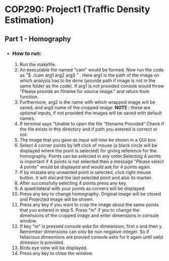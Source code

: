 
# COP290: Project1 (Traffic Density Estimation)

## Part 1 - __Homography__

  * ### __How to run:__
    1. Run the makefile.
    2. An executable file named "cam" would be formed. Now run the code as "$ ./cam arg1 arg2 arg3 " . Here arg1 is the path of the image on which analysis has to be done (provide path if image is not in the same folder as the code). If arg1 is not provided console would throw "Please provide an filname for source image." and return from function.
    3. Furthermore, arg2 is the name with which wrapped image will be saved, and arg3 name of the cropped image. __NOTE :__ these are optional inputs, if not provided the images will be saved with default names. 
    4. If terminal says "Unable to open the file "filename Provided" Check if the file exists in this directory and if path you entered is correct or not.
    5. The image that you gave as input will now be shown in a GUI box.
    6. Select 4 corner points by left click of mouse (a black circle will be displayed where the point is selected) for giving reference for the homography. Points can be selected in any 		  order.Selecting 4 points is important if 4 points is not selected then a message "Please select 4 points" would be displayed and would ask for 4 points again.
    7. If by mistake any unwanted point is selected, click right mouse button. It will discard the last selected point and also its marker.
    8. After successfully selecting 4 points press any key. 
    9. A quadrilateral with your points as corners will be displayed.
    10. Press any key to change homography. Original image will be closed and Projected image will be shown.
    11. Press any key if you want to crop the image about the same points that you entered in step 5. Press "m" if you to change the dimensions of the cropped image and enter dimensions in console 	window.
    12. If key "m" is pressed console asks for dimesnsion, first x and then y. Remember dimensions can only be non negative integer. So if fallacious dimesnions are provied console asks for it again until valid dimesion is provided.
    13. Birds eye view will be displayed.
    14. Press any key to close the window.
